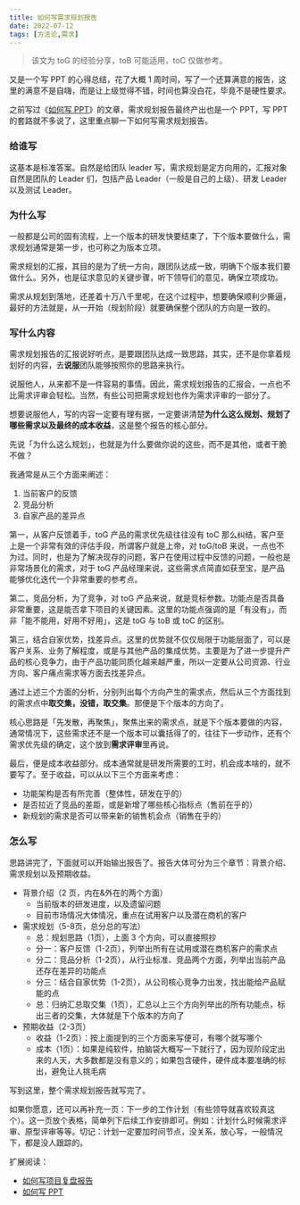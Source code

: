 ```yaml
---
title: 如何写需求规划报告
date: 2022-07-12
tags: [方法论,需求]
---
```


> 该文为 toG 的经验分享，toB 可能适用，toC 仅做参考。

又是一个写 PPT 的心得总结，花了大概 1 周时间，写了一个还算满意的报告，这里的满意不是自嗨，而是让上级觉得不错，时间也算没白花，毕竟不是硬性要求。

之前写过《[如何写 PPT](https://mp.weixin.qq.com/s?__biz=MjM5MDQ4NjUwMg==&mid=2649198482&idx=1&sn=c57cc33250930debc5b0801b0afad53a&chksm=be57351b8920bc0df9e51eac5786fcae9d01de77de1b4c504fe177dab36e689fc2c77e836b1a#rd)》的文章，需求规划报告最终产出也是一个 PPT，写 PPT 的套路就不多说了，这里重点聊一下如何写需求规划报告。

<!-- more -->

### 给谁写

这基本是标准答案。自然是给团队 leader 写，需求规划是定方向用的，汇报对象自然是团队的 Leader 们，包括产品 Leader（一般是自己的上级）、研发 Leader 以及测试 Leader。

### 为什么写

一般都是公司的固有流程，上一个版本的研发快要结束了，下个版本要做什么，需求规划通常是第一步，也可称之为版本立项。

需求规划的汇报，其目的是为了统一方向，跟团队达成一致，明确下个版本我们要做什么。另外，也是征求意见的关键步骤，听下领导们的意见，确保立项成功。

需求从规划到落地，还差着十万八千里呢，在这个过程中，想要确保顺利少撕逼，最好的方法就是，从一开始（规划阶段）就要确保整个团队的方向是一致的。

### 写什么内容

需求规划报告的汇报说好听点，是要跟团队达成一致思路，其实，还不是你拿着规划好的内容，去**说服**团队能够按照你的思路来执行。

说服他人，从来都不是一件容易的事情。因此，需求规划报告的汇报会，一点也不比需求评审会轻松。当然，有些公司把需求规划也作为需求评审的一部分了。

想要说服他人，写的内容一定要有理有据，一定要讲清楚**为什么这么规划、规划了哪些需求以及最终的成本收益**，这是整个报告的核心部分。

先说「为什么这么规划」，也就是为什么要做你说的这些，而不是其他，或者干脆不做？

我通常是从三个方面来阐述：

1. 当前客户的反馈
2. 竞品分析
3. 自家产品的差异点

第一，从客户反馈着手，toG 产品的需求优先级往往没有 toC 那么纠结，客户至上是一个非常有效的评估手段，所谓客户就是上帝，对 toG/toB 来说，一点也不为过。同时，也是为了解决现存的问题，客户在使用过程中反馈的问题，一般也是非常场景化的需求，对于 toG 产品经理来说，这些需求点简直如获至宝，是产品能够优化迭代一个非常重要的参考点。

第二，竞品分析，为了竞争，对 toG 产品来说，就是竞标参数。功能点是否具备非常重要，这是能否拿下项目的关键因素。这里的功能点强调的是「有没有」，而非「能不能用，好用不好用」，这是 toG 与 toB 或 toC 的区别。

第三，结合自家优势，找差异点。这里的优势就不仅仅局限于功能层面了，可以是客户关系、业务了解程度，或是与其他产品的集成优势。主要是为了进一步提升产品的核心竞争力，由于产品功能同质化越来越严重，所以一定要从公司资源、行业方向、客户痛点需求等方面去找差异点。

通过上述三个方面的分析，分别列出每个方向产生的需求点，然后从三个方面找到的需求点中**取交集，没错，取交集**。那便是下个版本的方向了。

核心思路是「先发散，再聚焦」，聚焦出来的需求点，就是下个版本要做的内容，通常情况下，这些需求还不是一个版本可以囊括得了的，往往下一步动作，还有个需求优先级的确定，这个放到**需求评审**里再说。

最后，便是成本收益部分。成本通常就是研发所需要的工时，机会成本啥的，就不要写了。至于收益，可以从以下三个方面来考虑：
- 功能架构是否有所完善（整体性，研发在乎的）
- 是否拉近了竞品的差距，或是新增了哪些核心指标点（售前在乎的）
- 新规划的需求是否可以带来新的销售机会点（销售在乎的）

### 怎么写

思路讲完了，下面就可以开始输出报告了。报告大体可分为三个章节：背景介绍、需求规划以及预期收益。

- 背景介绍（2 页，内在&外在的两个方面）
	- 当前版本的研发进度，以及遗留问题
	- 目前市场情况大体情况，重点在试用客户以及潜在商机的客户
- 需求规划（5-8页，总分总的写法）
	- 总：规划思路（1页），上面 3 个方向，可以直接照抄
	- 分一：客户反馈（1-2页），列举出所有在试用或潜在商机客户的需求点
	- 分二：竞品分析（1-2页），从行业标准、竞品两个方面，列举出当前产品还存在差异的功能点
	- 分三：结合自家优势（1-2页），从公司核心竞争力出发，找出能给产品赋能的点
	- 总：归纳汇总取交集（1页），汇总以上三个方向列举出的所有功能点，标出三者的交集，大体就是下个版本的方向了
- 预期收益（2-3页）
	- 收益（1-2页）：按上面提到的三个方面来写便可，有哪个就写哪个
	- 成本（1页）：如果是纯软件，拍脑袋大概写一下就行了，因为现阶段定出来的人天，大多数都是没有意义的；如果包含硬件，硬件成本要准确的标出，避免让人挑毛病

写到这里，整个需求规划报告就写完了。

如果你愿意，还可以再补充一页：下一步的工作计划（有些领导就喜欢较真这个）。这一页放个表格，简单列下后续工作安排即可。例如：计划什么时候需求评审、原型评审等等。切记：计划一定要加时间节点，没关系，放心写，一般情况下，都是没人跟踪的。

扩展阅读：
- [如何写项目复盘报告](/collection/view_point/2021-04-18-how-to-write-summary-report)
- [如何写 PPT](/collection/view_point/2021-08-30-ppt)